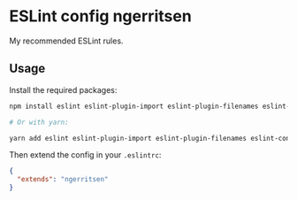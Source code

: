 # ESLint config ngerritsen

My recommended ESLint rules.

## Usage

Install the required packages:

```bash
npm install eslint eslint-plugin-import eslint-plugin-filenames eslint-config-ngerritsen --save-dev

# Or with yarn:

yarn add eslint eslint-plugin-import eslint-plugin-filenames eslint-config-ngerritsen --dev
```

Then extend the config in your `.eslintrc`:

```json
{
  "extends": "ngerritsen"
}
```
